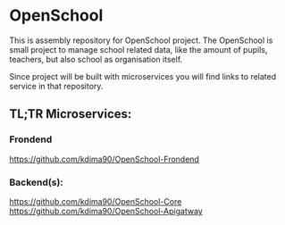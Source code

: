 # OpenSchool

This is assembly repository for OpenSchool project. 
The OpenSchool is small project to manage school related data, like the amount of pupils, teachers, but also school as organisation itself. 

Since project will be built with microservices you will find links to related service in that repository.

## TL;TR Microservices:

### Frondend
https://github.com/kdima90/OpenSchool-Frondend

### Backend(s):
https://github.com/kdima90/OpenSchool-Core \
https://github.com/kdima90/OpenSchool-Apigatway
